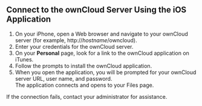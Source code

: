 ## Connect to the ownCloud Server Using the iOS Application 
1. On your iPhone, open a Web browser and navigate to your ownCloud server (for example, http://*hostname*/owncloud). 
2. Enter your credentials for the ownCloud server. 
3. On your **Personal** page, look for a link to the ownCloud application on iTunes. 
3. Follow the prompts to install the ownCloud application.
4. When you open the application, you will be prompted for your ownCloud server URL, user name, and password.  
   The application connects and opens to your Files page. 

If the connection fails, contact your administrator for assistance.
